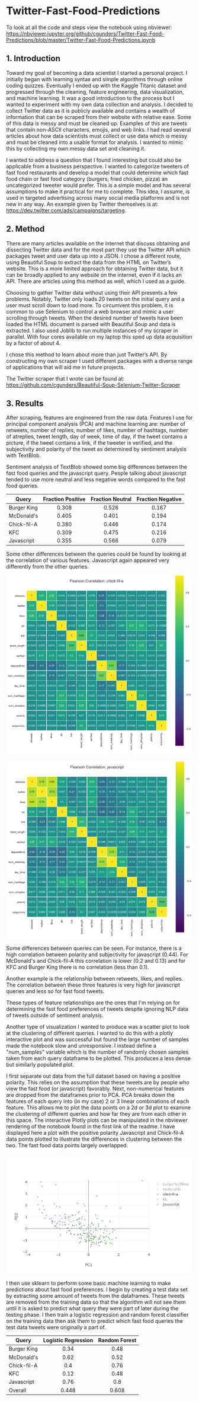 # Twitter-Fast-Food-Predictions

To look at all the code and steps view the notebook using nbviewer: 
https://nbviewer.jupyter.org/github/cgunders/Twitter-Fast-Food-Predictions/blob/master/Twitter-Fast-Food-Predictions.ipynb

## 1. Introduction

Toward my goal of becoming a data scientist I started a personal project. I initially began with learning syntax and simple algorithms through online coding quizzes. Eventually I ended up with the Kaggle Titanic dataset and progressed through the cleaning, feature engineering, data visualization, and machine learning. It was a good introduction to the process but I wanted to experiment with my own data collection and analysis. I decided to collect Twitter data as it is publicly available and contains a wealth of information that can be scraped from their website with relative ease. Some of this data is messy and must be cleaned up. Examples of this are tweets that contain non-ASCII characters, emojis, and web links. I had read several articles about how data scientists must collect or use data which is messy and must be cleaned into a usable format for analysis. I wanted to mimic this by collecting my own messy data set and cleaning it.
  
I wanted to address a question that I found interesting but could also be applicable from a business perspective. I wanted to categorize tweeters of fast food restaurants and develop a model that could determine which fast food chain or fast food category (burgers, fried chicken, pizza) an uncategorized tweeter would prefer. This is a simple model and has several assumptions to make it practical for me to complete. This idea, I assume, is used in targeted advertising across many social media platforms and is not new in any way. An example given by Twitter themselves is at: https://dev.twitter.com/ads/campaigns/targeting. 
  
## 2. Method
 
There are many articles available on the internet that discuss obtaining and dissecting Twitter data and for the most part they use the Twitter API which packages tweet and user data up into a JSON. I chose a different route, using Beautiful Soup to extract the data from the HTML on Twitter’s website. This is a more limited approach for obtaining Twitter data, but it can be broadly applied to any website on the internet, even if it lacks an API. There are articles using this method as well, which I used as a guide. 
  
Choosing to gather Twitter data without using their API presents a few problems. Notably, Twitter only loads 20 tweets on the initial query and a user must scroll down to load more. To circumvent this problem, it is common to use Selenium to control a web browser and mimic a user scrolling through tweets. When the desired number of tweets have been loaded the HTML document is parsed with Beautiful Soup and data is extracted. I also used Joblib to run multiple instances of my scraper in parallel. With four cores available on my laptop this sped up data acquisition by a factor of about 4.
    
I chose this method to learn about more than just Twitter’s API. By constructing my own scraper I used different packages with a diverse range of applications that will aid me in future projects.

The Twitter scraper that I wrote can be found at: https://github.com/cgunders/Beautiful-Soup-Selenium-Twitter-Scraper
    
## 3. Results

After scraping, features are engineered from the raw data. Features I use for principal component analysis (PCA) and machine learning are: number of retweets, number of replies, number of likes, number of hashtags, number of atreplies, tweet length, day of week, time of day, if the tweet contains a picture, if the tweet contains a link, if the tweeter is verified, and the subjectivity and polarity of the tweet as determined by sentiment analysis with TextBlob. 

Sentiment analysis of TextBlob showed some big differences between the fast food queries and the javascript query. People talking about javascript tended to use more neutral and less negative words compared to the fast food queries.

| Query         |Fraction Positive|Fraction Neutral |Fraction Negative|
|---------------|:---------------:|:---------------:|:---------------:|
|Burger King    |0.308            |0.526            |0.167            |
|McDonald's     |0.405            |0.401            |0.194            |
|Chick-fil-A    |0.380            |0.446            |0.174            |
|KFC            |0.309            |0.475            |0.216            |
|Javascript     |0.355            |0.566            |0.079            |

Some other differences between the queries could be found by looking at the correlation of various features. Javascript again appeared very differently from the other queries.

![alt text](https://github.com/cgunders/Twitter-Fast-Food-Predictions/blob/master/chickfilapcorr.png "Chick-fil-A Pearson Correlation")

![alt text](https://github.com/cgunders/Twitter-Fast-Food-Predictions/blob/master/javascriptpcorr.png "Javascript Pearson Correlation")

Some differences between queries can be seen. For instance, there is a high correlation between polarity and subjectivity for javascript (0.44). For McDonald's and Chick-fil-A this correlation is lower (0.2 and 0.13) and for KFC and Burger King there is no correlation (less than 0.1).

Another example is the relationship between retweets, likes, and replies. The correlation between these three features is very high for javascript queries and less so for fast food tweets.

These types of feature relationships are the ones that I'm relying on for determining the fast food preferences of tweets despite ignoring NLP data of tweets outside of sentiment analysis.

Another type of visualization I wanted to produce was a scatter plot to look at the clustering of different queries. I wanted to do this with a plotly interactive plot and was successful but found the large number of samples made the notebook slow and unresponsive. I instead define a "num_samples" variable which is the number of randomly chosen samples taken from each query dataframe to be plotted. This produces a less dense but similarly populated plot.

I first separate out data from the full dataset based on having a positive polarity. This relies on the assumption that these tweets are by people who view the fast food (or javascript) favorably. Next, non-numerical features are dropped from the dataframes prior to PCA. PCA breaks down the features of each query into (in my case) 2 or 3 linear combinations of each feature. This allows me to plot the data points on a 2d or 3d plot to examine the clustering of different queries and how far they are from each other in this space. The interactive Plotly plots can be manipulated in the nbviewer rendering of the notebook found in the first link of the readme. I have displayed here a plot with the positive polarity Javascript and Chick-fil-A data points plotted to illustrate the differences in clustering between the two. The fast food data points largely overlapped.

![alt text](https://github.com/cgunders/Twitter-Fast-Food-Predictions/blob/master/good_dfsPCAPlot.png "Scatter Plot of Principal Components of Queries")

I then use sklearn to perform some basic machine learning to make predictions about fast food preferences. I begin by creating a test data set by extracting some amount of tweets from the dataframes. These tweets are removed from the training data so that the algorithm will not see them until it is asked to predict what query they were part of later during the testing phase. I then train a logistic regression and random forest classifier on the training data then ask them to predict which fast food queries the test data tweets were originally a part of.

| Query         |Logistic Regression|Random Forest|
|---------------|:---------------:|:---------------:|
|Burger King    |0.34             |0.48             |
|McDonald's     |0.62             |0.52             |
|Chick-fil-A    |0.4              |0.76             |
|KFC            |0.12             |0.48             |
|Javascript     |0.76             |0.8              |
|Overall        |0.448            |0.608            |
